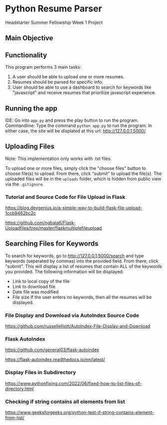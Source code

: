 # Python Resume Parser
Headstarter Summer Fellowship Week 1 Project

## Main Objective

## Functionality
This program performs 3 main tasks:

1) A user should be able to upload one or more resumes.
2) Resumes should be parsed for specific info.
3) User should be able to use a dashboard to search for keywords like "javascript" and receive resumes that prioritize javascript experience.

## Running the app
IDE: Go into `app.py` and press the play button to run the program.
Commandline: Type the command `python app.py` to run the program.
In either case, the site will be displated at this url: http://127.0.0.1:5000/

## Uploading Files
Note: This implementation only works with .txt files.

To upload one or more files, simply click the "choose files" button to choose file(s) to upload. From there, click "submit" to upload the file(s). The uploaded files will be in the `uploads` folder, which is hidden from public view via the `.gitignore`.

### Tutorial and Source Code for File Upload in Flask
https://blog.devgenius.io/a-simple-way-to-build-flask-file-upload-1ccb9462bc2c

https://github.com/ngbala6/Flask-Uploadfiles/tree/master/flaskmultiplefileupload

## Searching Files for Keywords
To search for keywords, go to http://127.0.0.1:5000/search and type keywords (seperated by commas) into the provided field. From there, click "submit". This will display a list of resumes that contain ALL of the keywords you provided. The following information will be displayed:
- Link to local copy of the file
- Link to download file
- Date file was modified
- File size
If the user enters no keywords, then all the resumes will be displayed.

### File Display and Download via AutoIndex Source Code
https://github.com/russellelliott/AutoIndex-File-Display-and-Download

### Flask AutoIndex
https://github.com/general03/flask-autoindex

https://flask-autoindex.readthedocs.io/en/latest/

### Display Files in Subdirectory
https://www.pythonfixing.com/2022/06/fixed-how-to-list-files-of-directory.html

### Checking if string contains all elements from list
https://www.geeksforgeeks.org/python-test-if-string-contains-element-from-list/